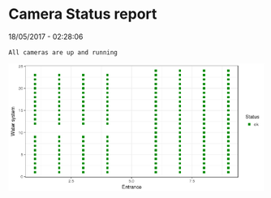 Camera Status report
================
18/05/2017 - 02:28:06

    All cameras are up and running

![](camreport_files/figure-markdown_github/unnamed-chunk-2-1.png)
